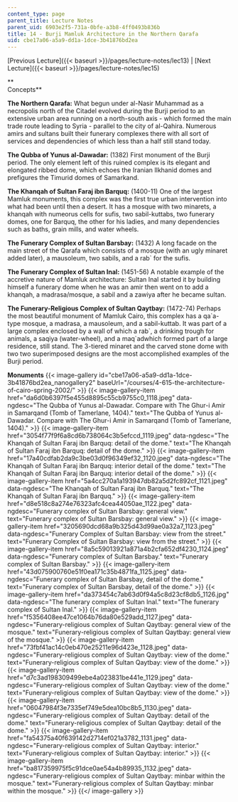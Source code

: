 ```yaml
---
content_type: page
parent_title: Lecture Notes
parent_uid: 6903e2f5-731a-0bfe-a3b8-4ff0493b836b
title: 14 - Burji Mamluk Architecture in the Northern Qarafa
uid: cbe17a06-a5a9-dd1a-1dce-3b41876bd2ea
---
```


[Previous Lecture]({{< baseurl >}}/pages/lecture-notes/lec13) | [Next Lecture]({{< baseurl >}}/pages/lecture-notes/lec15)

**  
Concepts**

**The Northern Qarafa:** What begun under al-Nasir Muhammad as a necropolis north of the Citadel evolved during the Burji period to an extensive urban area running on a north-south axis - which formed the main trade route leading to Syria - parallel to the city of al-Qahira. Numerous amirs and sultans built their funerary complexes there with all sort of services and dependencies of which less than a half still stand today.

**The Qubba of Yunus al-Dawadar:** (1382) First monument of the Burji period. The only element left of this ruined complex is its elegant and elongated ribbed dome, which echoes the Iranian Ilkhanid domes and prefigures the Timurid domes of Samarkand.

**The Khanqah of Sultan Faraj ibn Barquq:** (1400-11) One of the largest Mamluk monuments, this complex was the first true urban intervention into what had been until then a desert. It has a mosque with two minarets, a khanqah with numeorus cells for sufis, two sabil-kuttabs, two funerary domes, one for Barquq, the other for his ladies, and many dependencies such as baths, grain mills, and water wheels.

**The Funerary Complex of Sultan Barsbay:** (1432) A long facade on the main street of the Qarafa which consists of a mosque (with an ugly minaret added later), a mausoleum, two sabils, and a rab&grave; for the sufis.

**The Funerary Complex of Sultan Inal:** (1451-56) A notable example of the accretive nature of Mamluk architecture: Sultan Inal started it by building himself a funerary dome when he was an amir then went on to add a khanqah, a madrasa/mosque, a sabil and a zawiya after he became sultan.

**The Funerary-Religious Complex of Sultan Qaytbay:** (1472-74) Perhaps the most beautiful monument of Mamluk Cairo, this complex has a qa&grave;a-type mosque, a madrasa, a mausoleum, and a sabil-kuttab. It was part of a large complex enclosed by a wall of which a rab&grave;, a drinking trough for animals, a saqiya (water-wheel), and a maq&grave;adwhich formed part of a large residence, still stand. The 3-tiered minaret and the carved stone dome with two two superimposed designs are the most accomplished examples of the Burji period.

**Monuments**
{{< image-gallery id="cbe17a06-a5a9-dd1a-1dce-3b41876bd2ea_nanogallery2" baseUrl="/courses/4-615-the-architecture-of-cairo-spring-2002/" >}}
{{< image-gallery-item href="da6d0b6397f5e455d8895c55cb9755c0_1118.jpeg" data-ngdesc="The Qubba of Yunus al-Dawadar. Compare with The Ghur-i Amir in Samarqand (Tomb of Tamerlane, 1404)." text="The Qubba of Yunus al-Dawadar. Compare with The Ghur-i Amir in Samarqand (Tomb of Tamerlane, 1404)." >}}
{{< image-gallery-item href="3054f77f9f6a8cd6b738064c3b5efccd_1119.jpeg" data-ngdesc="The Khanqah of Sultan Faraj ibn Barquq: detail of the dome." text="The Khanqah of Sultan Faraj ibn Barquq: detail of the dome." >}}
{{< image-gallery-item href="17a40cdfab2da9c3be03d0f96349ef32_1120.jpeg" data-ngdesc="The Khanqah of Sultan Faraj ibn Barquq: interior detail of the dome." text="The Khanqah of Sultan Faraj ibn Barquq: interior detail of the dome." >}}
{{< image-gallery-item href="5a4cc270a1a193947db82a5d2fc892cf_1121.jpeg" data-ngdesc="The Khanqah of Sultan Faraj ibn Barquq." text="The Khanqah of Sultan Faraj ibn Barquq." >}}
{{< image-gallery-item href="d8e518c8a274e76323afc4cea44050ae_1122.jpeg" data-ngdesc="Funerary complex of Sultan Barsbay: general view." text="Funerary complex of Sultan Barsbay: general view." >}}
{{< image-gallery-item href="3205690dcd68a9b325d43d99ae0a32a7_1123.jpeg" data-ngdesc="Funerary Complex of Sultan Barsbay: view from the street." text="Funerary Complex of Sultan Barsbay: view from the street." >}}
{{< image-gallery-item href="8a5c59013921a871a4b2cfa652df4230_1124.jpeg" data-ngdesc="Funerary complex of Sultan Barsbay." text="Funerary complex of Sultan Barsbay." >}}
{{< image-gallery-item href="43d075900760e51f0ea171c35b4871fa_1125.jpeg" data-ngdesc="Funerary complex of Sultan Barsbay, detail of the dome." text="Funerary complex of Sultan Barsbay, detail of the dome." >}}
{{< image-gallery-item href="da373454c7ab63d0f94a5c8d23cf8db5_1126.jpg" data-ngdesc="The funerary complex of Sultan Inal." text="The funerary complex of Sultan Inal." >}}
{{< image-gallery-item href="f5356408ee47ce1064b76da80e529add_1127.jpeg" data-ngdesc="Funerary-religious complex of Sultan Qaytbay: general view of the mosque." text="Funerary-religious complex of Sultan Qaytbay: general view of the mosque." >}}
{{< image-gallery-item href="73fbf41ac14c0eb470e25211e96d423e_1128.jpeg" data-ngdesc="Funerary-religious complex of Sultan Qaytbay: view of the dome." text="Funerary-religious complex of Sultan Qaytbay: view of the dome." >}}
{{< image-gallery-item href="d7c3ad198309499ebe4a023831be441e_1129.jpeg" data-ngdesc="Funerary-religious complex of Sultan Qaytbay: view of the dome." text="Funerary-religious complex of Sultan Qaytbay: view of the dome." >}}
{{< image-gallery-item href="06047984f3e7335ef749e5dea10bc8b5_1130.jpeg" data-ngdesc="Funerary-religious complex of Sultan Qaytbay: detail of the dome." text="Funerary-religious complex of Sultan Qaytbay: detail of the dome." >}}
{{< image-gallery-item href="fa54375a40f639142d2714ef021a3782_1131.jpeg" data-ngdesc="Funerary-religious complex of Sultan Qaytbay: interior." text="Funerary-religious complex of Sultan Qaytbay: interior." >}}
{{< image-gallery-item href="ba817359975f5c91dce0ae54a4b89935_1132.jpeg" data-ngdesc="Funerary-religious complex of Sultan Qaytbay: minbar within the mosque." text="Funerary-religious complex of Sultan Qaytbay: minbar within the mosque." >}}
{{</ image-gallery >}}
